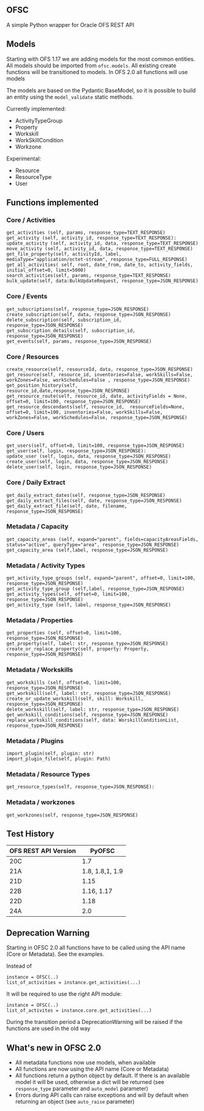 ## OFSC

A simple Python wrapper for Oracle OFS REST API

## Models

Starting with OFS 1.17 we are adding models for the most common entities. All models should be imported from `ofsc.models`. All existing create functions will be transitioned to models. In OFS 2.0 all functions will use models

The models are based on the Pydantic BaseModel, so it is possible to build an entity using the `model_validate` static methods.

Currently implemented:
- ActivityTypeGroup
- Property
- Workskill
- WorkSkillCondition
- Workzone


Experimental:
- Resource
- ResourceType
- User

## Functions implemented



### Core / Activities
    get_activities (self, params, response_type=TEXT_RESPONSE)
    get_activity (self, activity_id, response_type=TEXT_RESPONSE):
    update_activity (self, activity_id, data, response_type=TEXT_RESPONSE)
    move_activity (self, activity_id, data, response_type=TEXT_RESPONSE)
    get_file_property(self, activityId, label, mediaType="application/octet-stream", response_type=FULL_RESPONSE)
    get_all_activities( self, root, date_from, date_to, activity_fields, initial_offset=0, limit=5000)
    search_activities(self, params, response_type=TEXT_RESPONSE)
    bulk_update(self, data:BulkUpdateRequest, response_type=JSON_RESPONSE)


### Core / Events
    get_subscriptions(self, response_type=JSON_RESPONSE)
    create_subscription(self, data, response_type=JSON_RESPONSE)
    delete_subscription(self, subscription_id, response_type=JSON_RESPONSE)
    get_subscription_details(self, subscription_id, response_type=JSON_RESPONSE)
    get_events(self, params, response_type=JSON_RESPONSE)

### Core / Resources
    create_resource(self, resourceId, data, response_type=JSON_RESPONSE)
    get_resource(self, resource_id, inventories=False, workSkills=False, workZones=False, workSchedules=False , response_type=JSON_RESPONSE)
    get_position_history(self, resource_id,date,response_type=JSON_RESPONSE)
    get_resource_route(self, resource_id, date, activityFields = None, offset=0, limit=100, response_type=JSON_RESPONSE)
    get_resource_descendants(self, resource_id,  resourceFields=None, offset=0, limit=100, inventories=False, workSkills=False, workZones=False, workSchedules=False, response_type=JSON_RESPONSE)

### Core / Users
    get_users(self, offset=0, limit=100, response_type=JSON_RESPONSE)
    get_user(self, login, response_type=JSON_RESPONSE):
    update_user (self, login, data, response_type=JSON_RESPONSE)
    create_user(self, login, data, response_type=JSON_RESPONSE)
    delete_user(self, login, response_type=JSON_RESPONSE)

### Core / Daily Extract
    get_daily_extract_dates(self, response_type=JSON_RESPONSE)
    get_daily_extract_files(self, date, response_type=JSON_RESPONSE)
    get_daily_extract_file(self, date, filename, response_type=JSON_RESPONSE)

### Metadata / Capacity
    get_capacity_areas (self, expand="parent", fields=capacityAreasFields, status="active", queryType="area", response_type=JSON_RESPONSE)
    get_capacity_area (self,label, response_type=JSON_RESPONSE)

### Metadata / Activity Types
    get_activity_type_groups (self, expand="parent", offset=0, limit=100, response_type=JSON_RESPONSE)
    get_activity_type_group (self,label, response_type=JSON_RESPONSE)   
    get_activity_types(self, offset=0, limit=100, response_type=JSON_RESPONSE)
    get_activity_type (self, label, response_type=JSON_RESPONSE)

### Metadata / Properties
    get_properties (self, offset=0, limit=100, response_type=JSON_RESPONSE)
    get_property(self, label: str, response_type=JSON_RESPONSE)
    create_or_replace_property(self, property: Property, response_type=JSON_RESPONSE)

### Metadata / Workskills
    get_workskills (self, offset=0, limit=100, response_type=JSON_RESPONSE)
    get_workskill(self, label: str, response_type=JSON_RESPONSE)
    create_or_update_workskill(self, skill: Workskill, response_type=JSON_RESPONSE)
    delete_workskill(self, label: str, response_type=JSON_RESPONSE)
    get_workskill_conditions(self, response_type=JSON_RESPONSE)
    replace_workskill_conditions(self, data: WorskillConditionList, response_type=JSON_RESPONSE)

### Metadata / Plugins
    import_plugin(self, plugin: str)
    import_plugin_file(self, plugin: Path)

### Metadata / Resource Types
    get_resource_types(self, response_type=JSON_RESPONSE):

### Metadata / workzones
    get_workzones(self, response_type=JSON_RESPONSE)
    
## Test History

OFS REST API Version | PyOFSC
------------ | -------------
20C| 1.7
21A| 1.8, 1.8,1, 1.9
21D| 1.15
22B| 1.16, 1.17
22D| 1.18
24A| 2.0

## Deprecation Warning

Starting in OFSC 2.0  all functions have to be called using the API name (Core or Metadata). See the examples.

Instead of

    instance = OFSC(..)
    list_of_activities = instance.get_activities(...)

It will be required to use the right API module:

    instance = OFSC(..)
    list_of_activites = instance.core.get_activities(...)

During the transition period a DeprecationWarning will be raised if the functions are used in the old way

## What's new in OFSC 2.0

- All metadata functions now use models, when available
- All functions are now using the API name (Core or Metadata)
- All functions return a python object by default. If there is an available model it will be used, otherwise a dict will be returned (see `response_type` parameter and `auto_model` parameter)
- Errors during API calls can raise exceptions and will by default when returning an object (see `auto_raise` parameter)